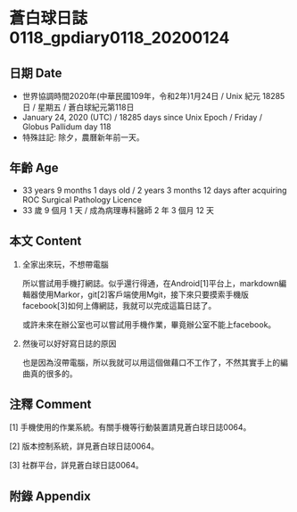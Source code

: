 # 蒼白球日誌0118_gpdiary0118_20200124 #

## 日期 Date ##

* 世界協調時間2020年(中華民國109年，令和2年)1月24日 / Unix 紀元 18285 日 / 星期五 / 蒼白球紀元第118日
* January 24, 2020 (UTC) / 18285 days since Unix Epoch / Friday / Globus Pallidum day 118
* 特殊註記: 除夕，農曆新年前一天。

## 年齡 Age ##

* 33 years 9 months 1 days old / 2 years 3 months 12 days after acquiring ROC Surgical Pathology Licence
* 33 歲 9 個月 1 天 / 成為病理專科醫師 2 年 3 個月 12 天

## 本文 Content ##

1. 全家出來玩，不想帶電腦

    所以嘗試用手機打網誌。似乎還行得通，在Android[1]平台上，markdown編輯器使用Markor，git[2]客戶端使用Mgit，接下來只要摸索手機版facebook[3]如何上傳網誌，我就可以完成這篇日誌了。

    或許未來在辦公室也可以嘗試用手機作業，畢竟辦公室不能上facebook。


2. 然後可以好好寫日誌的原因

    也是因為沒帶電腦，所以我就可以用這個做藉口不工作了，不然其實手上的編曲真的很多的。

## 注釋 Comment ##

[1] 手機使用的作業系統。有關手機等行動裝置請見蒼白球日誌0064。

[2] 版本控制系統，詳見蒼白球日誌0064。

[3] 社群平台，詳見蒼白球日誌0064。


## 附錄 Appendix ##


